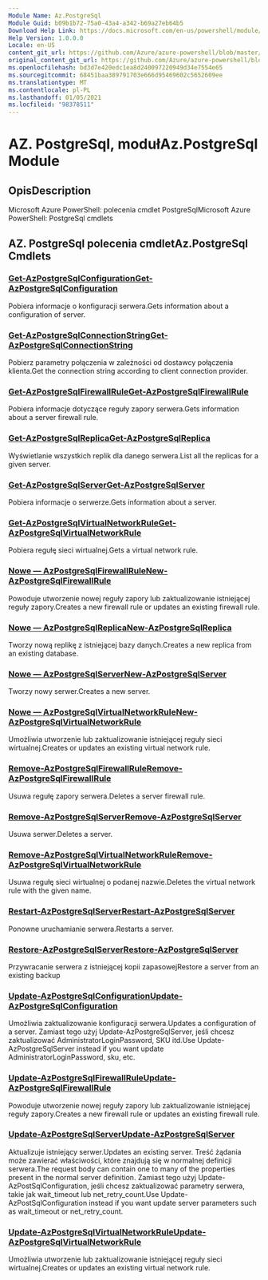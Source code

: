 ```yaml
---
Module Name: Az.PostgreSql
Module Guid: b09b1b72-75a0-43a4-a342-b69a27eb64b5
Download Help Link: https://docs.microsoft.com/en-us/powershell/module/az.postgresql
Help Version: 1.0.0.0
Locale: en-US
content_git_url: https://github.com/Azure/azure-powershell/blob/master/src/PostgreSql/help/Az.PostgreSql.md
original_content_git_url: https://github.com/Azure/azure-powershell/blob/master/src/PostgreSql/help/Az.PostgreSql.md
ms.openlocfilehash: bd3d7e420edc1ea8d240097220949d34e7554e65
ms.sourcegitcommit: 68451baa389791703e666d95469602c5652609ee
ms.translationtype: MT
ms.contentlocale: pl-PL
ms.lasthandoff: 01/05/2021
ms.locfileid: "98378511"
---
```

# <span data-ttu-id="9bd5c-101">AZ. PostgreSql, moduł</span><span class="sxs-lookup"><span data-stu-id="9bd5c-101">Az.PostgreSql Module</span></span>
## <span data-ttu-id="9bd5c-102">Opis</span><span class="sxs-lookup"><span data-stu-id="9bd5c-102">Description</span></span>
<span data-ttu-id="9bd5c-103">Microsoft Azure PowerShell: polecenia cmdlet PostgreSql</span><span class="sxs-lookup"><span data-stu-id="9bd5c-103">Microsoft Azure PowerShell: PostgreSql cmdlets</span></span>

## <span data-ttu-id="9bd5c-104">AZ. PostgreSql polecenia cmdlet</span><span class="sxs-lookup"><span data-stu-id="9bd5c-104">Az.PostgreSql Cmdlets</span></span>
### [<span data-ttu-id="9bd5c-105">Get-AzPostgreSqlConfiguration</span><span class="sxs-lookup"><span data-stu-id="9bd5c-105">Get-AzPostgreSqlConfiguration</span></span>](Get-AzPostgreSqlConfiguration.md)
<span data-ttu-id="9bd5c-106">Pobiera informacje o konfiguracji serwera.</span><span class="sxs-lookup"><span data-stu-id="9bd5c-106">Gets information about a configuration of server.</span></span>

### [<span data-ttu-id="9bd5c-107">Get-AzPostgreSqlConnectionString</span><span class="sxs-lookup"><span data-stu-id="9bd5c-107">Get-AzPostgreSqlConnectionString</span></span>](Get-AzPostgreSqlConnectionString.md)
<span data-ttu-id="9bd5c-108">Pobierz parametry połączenia w zależności od dostawcy połączenia klienta.</span><span class="sxs-lookup"><span data-stu-id="9bd5c-108">Get the connection string according to client connection provider.</span></span>

### [<span data-ttu-id="9bd5c-109">Get-AzPostgreSqlFirewallRule</span><span class="sxs-lookup"><span data-stu-id="9bd5c-109">Get-AzPostgreSqlFirewallRule</span></span>](Get-AzPostgreSqlFirewallRule.md)
<span data-ttu-id="9bd5c-110">Pobiera informacje dotyczące reguły zapory serwera.</span><span class="sxs-lookup"><span data-stu-id="9bd5c-110">Gets information about a server firewall rule.</span></span>

### [<span data-ttu-id="9bd5c-111">Get-AzPostgreSqlReplica</span><span class="sxs-lookup"><span data-stu-id="9bd5c-111">Get-AzPostgreSqlReplica</span></span>](Get-AzPostgreSqlReplica.md)
<span data-ttu-id="9bd5c-112">Wyświetlanie wszystkich replik dla danego serwera.</span><span class="sxs-lookup"><span data-stu-id="9bd5c-112">List all the replicas for a given server.</span></span>

### [<span data-ttu-id="9bd5c-113">Get-AzPostgreSqlServer</span><span class="sxs-lookup"><span data-stu-id="9bd5c-113">Get-AzPostgreSqlServer</span></span>](Get-AzPostgreSqlServer.md)
<span data-ttu-id="9bd5c-114">Pobiera informacje o serwerze.</span><span class="sxs-lookup"><span data-stu-id="9bd5c-114">Gets information about a server.</span></span>

### [<span data-ttu-id="9bd5c-115">Get-AzPostgreSqlVirtualNetworkRule</span><span class="sxs-lookup"><span data-stu-id="9bd5c-115">Get-AzPostgreSqlVirtualNetworkRule</span></span>](Get-AzPostgreSqlVirtualNetworkRule.md)
<span data-ttu-id="9bd5c-116">Pobiera regułę sieci wirtualnej.</span><span class="sxs-lookup"><span data-stu-id="9bd5c-116">Gets a virtual network rule.</span></span>

### [<span data-ttu-id="9bd5c-117">Nowe — AzPostgreSqlFirewallRule</span><span class="sxs-lookup"><span data-stu-id="9bd5c-117">New-AzPostgreSqlFirewallRule</span></span>](New-AzPostgreSqlFirewallRule.md)
<span data-ttu-id="9bd5c-118">Powoduje utworzenie nowej reguły zapory lub zaktualizowanie istniejącej reguły zapory.</span><span class="sxs-lookup"><span data-stu-id="9bd5c-118">Creates a new firewall rule or updates an existing firewall rule.</span></span>

### [<span data-ttu-id="9bd5c-119">Nowe — AzPostgreSqlReplica</span><span class="sxs-lookup"><span data-stu-id="9bd5c-119">New-AzPostgreSqlReplica</span></span>](New-AzPostgreSqlReplica.md)
<span data-ttu-id="9bd5c-120">Tworzy nową replikę z istniejącej bazy danych.</span><span class="sxs-lookup"><span data-stu-id="9bd5c-120">Creates a new replica from an existing database.</span></span>

### [<span data-ttu-id="9bd5c-121">Nowe — AzPostgreSqlServer</span><span class="sxs-lookup"><span data-stu-id="9bd5c-121">New-AzPostgreSqlServer</span></span>](New-AzPostgreSqlServer.md)
<span data-ttu-id="9bd5c-122">Tworzy nowy serwer.</span><span class="sxs-lookup"><span data-stu-id="9bd5c-122">Creates a new server.</span></span>

### [<span data-ttu-id="9bd5c-123">Nowe — AzPostgreSqlVirtualNetworkRule</span><span class="sxs-lookup"><span data-stu-id="9bd5c-123">New-AzPostgreSqlVirtualNetworkRule</span></span>](New-AzPostgreSqlVirtualNetworkRule.md)
<span data-ttu-id="9bd5c-124">Umożliwia utworzenie lub zaktualizowanie istniejącej reguły sieci wirtualnej.</span><span class="sxs-lookup"><span data-stu-id="9bd5c-124">Creates or updates an existing virtual network rule.</span></span>

### [<span data-ttu-id="9bd5c-125">Remove-AzPostgreSqlFirewallRule</span><span class="sxs-lookup"><span data-stu-id="9bd5c-125">Remove-AzPostgreSqlFirewallRule</span></span>](Remove-AzPostgreSqlFirewallRule.md)
<span data-ttu-id="9bd5c-126">Usuwa regułę zapory serwera.</span><span class="sxs-lookup"><span data-stu-id="9bd5c-126">Deletes a server firewall rule.</span></span>

### [<span data-ttu-id="9bd5c-127">Remove-AzPostgreSqlServer</span><span class="sxs-lookup"><span data-stu-id="9bd5c-127">Remove-AzPostgreSqlServer</span></span>](Remove-AzPostgreSqlServer.md)
<span data-ttu-id="9bd5c-128">Usuwa serwer.</span><span class="sxs-lookup"><span data-stu-id="9bd5c-128">Deletes a server.</span></span>

### [<span data-ttu-id="9bd5c-129">Remove-AzPostgreSqlVirtualNetworkRule</span><span class="sxs-lookup"><span data-stu-id="9bd5c-129">Remove-AzPostgreSqlVirtualNetworkRule</span></span>](Remove-AzPostgreSqlVirtualNetworkRule.md)
<span data-ttu-id="9bd5c-130">Usuwa regułę sieci wirtualnej o podanej nazwie.</span><span class="sxs-lookup"><span data-stu-id="9bd5c-130">Deletes the virtual network rule with the given name.</span></span>

### [<span data-ttu-id="9bd5c-131">Restart-AzPostgreSqlServer</span><span class="sxs-lookup"><span data-stu-id="9bd5c-131">Restart-AzPostgreSqlServer</span></span>](Restart-AzPostgreSqlServer.md)
<span data-ttu-id="9bd5c-132">Ponowne uruchamianie serwera.</span><span class="sxs-lookup"><span data-stu-id="9bd5c-132">Restarts a server.</span></span>

### [<span data-ttu-id="9bd5c-133">Restore-AzPostgreSqlServer</span><span class="sxs-lookup"><span data-stu-id="9bd5c-133">Restore-AzPostgreSqlServer</span></span>](Restore-AzPostgreSqlServer.md)
<span data-ttu-id="9bd5c-134">Przywracanie serwera z istniejącej kopii zapasowej</span><span class="sxs-lookup"><span data-stu-id="9bd5c-134">Restore a server from an existing backup</span></span>

### [<span data-ttu-id="9bd5c-135">Update-AzPostgreSqlConfiguration</span><span class="sxs-lookup"><span data-stu-id="9bd5c-135">Update-AzPostgreSqlConfiguration</span></span>](Update-AzPostgreSqlConfiguration.md)
<span data-ttu-id="9bd5c-136">Umożliwia zaktualizowanie konfiguracji serwera.</span><span class="sxs-lookup"><span data-stu-id="9bd5c-136">Updates a configuration of a server.</span></span>
<span data-ttu-id="9bd5c-137">Zamiast tego użyj Update-AzPostgreSqlServer, jeśli chcesz zaktualizować AdministratorLoginPassword, SKU itd.</span><span class="sxs-lookup"><span data-stu-id="9bd5c-137">Use Update-AzPostgreSqlServer instead if you want update AdministratorLoginPassword, sku, etc.</span></span>

### [<span data-ttu-id="9bd5c-138">Update-AzPostgreSqlFirewallRule</span><span class="sxs-lookup"><span data-stu-id="9bd5c-138">Update-AzPostgreSqlFirewallRule</span></span>](Update-AzPostgreSqlFirewallRule.md)
<span data-ttu-id="9bd5c-139">Powoduje utworzenie nowej reguły zapory lub zaktualizowanie istniejącej reguły zapory.</span><span class="sxs-lookup"><span data-stu-id="9bd5c-139">Creates a new firewall rule or updates an existing firewall rule.</span></span>

### [<span data-ttu-id="9bd5c-140">Update-AzPostgreSqlServer</span><span class="sxs-lookup"><span data-stu-id="9bd5c-140">Update-AzPostgreSqlServer</span></span>](Update-AzPostgreSqlServer.md)
<span data-ttu-id="9bd5c-141">Aktualizuje istniejący serwer.</span><span class="sxs-lookup"><span data-stu-id="9bd5c-141">Updates an existing server.</span></span>
<span data-ttu-id="9bd5c-142">Treść żądania może zawierać właściwości, które znajdują się w normalnej definicji serwera.</span><span class="sxs-lookup"><span data-stu-id="9bd5c-142">The request body can contain one to many of the properties present in the normal server definition.</span></span>
<span data-ttu-id="9bd5c-143">Zamiast tego użyj Update-AzPostSqlConfiguration, jeśli chcesz zaktualizować parametry serwera, takie jak wait_timeout lub net_retry_count.</span><span class="sxs-lookup"><span data-stu-id="9bd5c-143">Use Update-AzPostSqlConfiguration instead if you want update server parameters such as wait_timeout or net_retry_count.</span></span>

### [<span data-ttu-id="9bd5c-144">Update-AzPostgreSqlVirtualNetworkRule</span><span class="sxs-lookup"><span data-stu-id="9bd5c-144">Update-AzPostgreSqlVirtualNetworkRule</span></span>](Update-AzPostgreSqlVirtualNetworkRule.md)
<span data-ttu-id="9bd5c-145">Umożliwia utworzenie lub zaktualizowanie istniejącej reguły sieci wirtualnej.</span><span class="sxs-lookup"><span data-stu-id="9bd5c-145">Creates or updates an existing virtual network rule.</span></span>

